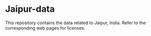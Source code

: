 #  Jaipur-data

This repository contains the data related to Jaipur, India. Refer to the corresponding web pages for licenses. 
